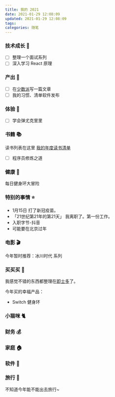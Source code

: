 ```yaml
---
title: 我的 2021
date: 2021-01-29 12:08:09
updated: 2021-01-29 12:08:09
tags:
categories: 随笔
---
```

### 技术成长 🚀
- [ ] 整理一个面试系列
- [ ] 深入学习 React 原理

### 产出 🍎
- [ ] 在[少数派](https://sspai.com/u/gzsh2iyp/posts)写一篇文章
- [ ] 我的习惯、清单软件发布

### 体验 🤩
- [ ] 学会弹尤克里里

### 书籍 📚
读书列表在这里 [我的年度读书清单](https://hufangyun.com/2016/booklist-my/)

- [ ] 程序员修炼之道

### 健康 🏃
每日健身环大冒险

### 特别的事情 ⭐️
* 1月15日 打了新冠疫苗。
* 「21世纪第21年的第21天」 我离职了。第一份工作。
* 入职字节-抖音
* 可能要在北京过年

### 电影 🎬

今年暂时推荐：冰川时代 系列

### 买买买 🛒
我感觉不错的东西都整理在[即士多](https://m.jstore.site/store/5ebf816cfbcd910018986da1)了。

今年买的幸福产品：
* Switch 健身环

### 小猫咪 🐈
### 财务 💰
### 家庭 🏠
### 软件 💾
### 旅行 🌊
不知道今年能不能出去旅行~